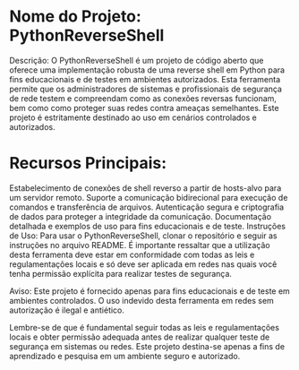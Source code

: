 # Nome do Projeto: PythonReverseShell

Descrição:
O PythonReverseShell é um projeto de código aberto que oferece uma implementação robusta de uma reverse shell em Python para fins educacionais e de testes em ambientes autorizados. Esta ferramenta permite que os administradores de sistemas e profissionais de segurança de rede testem e compreendam como as conexões reversas funcionam, bem como como proteger suas redes contra ameaças semelhantes. Este projeto é estritamente destinado ao uso em cenários controlados e autorizados.

# Recursos Principais:

Estabelecimento de conexões de shell reverso a partir de hosts-alvo para um servidor remoto.
Suporte a comunicação bidirecional para execução de comandos e transferência de arquivos.
Autenticação segura e criptografia de dados para proteger a integridade da comunicação.
Documentação detalhada e exemplos de uso para fins educacionais e de teste.
Instruções de Uso:
Para usar o PythonReverseShell, clonar o repositório e seguir as instruções no arquivo README. É importante ressaltar que a utilização desta ferramenta deve estar em conformidade com todas as leis e regulamentações locais e só deve ser aplicada em redes nas quais você tenha permissão explícita para realizar testes de segurança.

Aviso:
Este projeto é fornecido apenas para fins educacionais e de teste em ambientes controlados. O uso indevido desta ferramenta em redes sem autorização é ilegal e antiético.

Lembre-se de que é fundamental seguir todas as leis e regulamentações locais e obter permissão adequada antes de realizar qualquer teste de segurança em sistemas ou redes. Este projeto destina-se apenas a fins de aprendizado e pesquisa em um ambiente seguro e autorizado.
